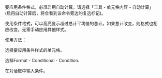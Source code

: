 要应用条件格式，必须启用自动计算。请选择「工具 - 单元格内容 - 自动计算」 (启用自动计算后，将会看到该命令旁边的复选标记)。

使用条件格式，可以高亮显示超过总计平均值的总计。如果总计改变，则格式也相应改变，无需手动应用其他样式。

使用方法：

选择要应用条件样式的单元格。

选择Format - Conditional - Condition.

在对话框中输入条件。
